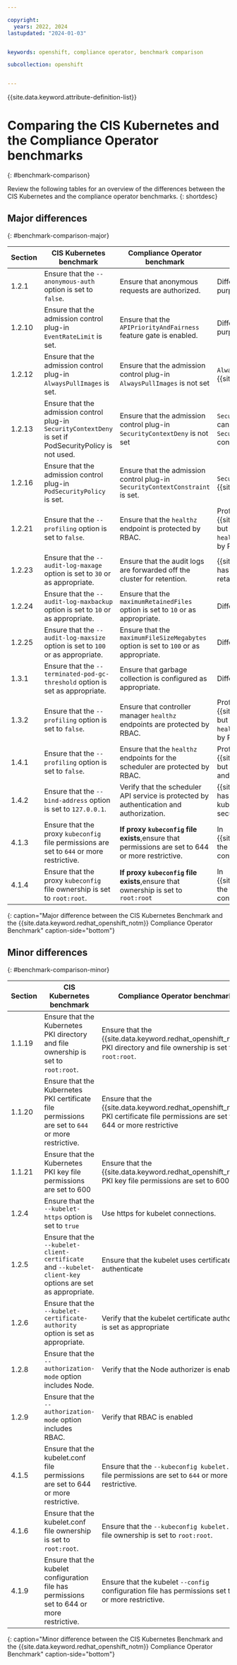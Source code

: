 ```yaml
---

copyright: 
  years: 2022, 2024
lastupdated: "2024-01-03"


keywords: openshift, compliance operator, benchmark comparison

subcollection: openshift


---
```


{{site.data.keyword.attribute-definition-list}}





# Comparing the CIS Kubernetes and the Compliance Operator benchmarks
{: #benchmark-comparison}

Review the following tables for an overview of the differences between the CIS Kubernetes and the compliance operator benchmarks.
{: shortdesc}

## Major differences
{: #benchmark-comparison-major}

| Section | CIS Kubernetes benchmark | Compliance Operator benchmark | Description |
| ---| --- | --- | --- |
| 1.2.1 | Ensure that the `--anonymous-auth` option is set to `false`. | Ensure that anonymous requests are authorized. | Different approaches to achieve the same purpose. |
| 1.2.10 | Ensure that the admission control plug-in `EventRateLimit` is set. | Ensure that the `APIPriorityAndFairness` feature gate is enabled. | Different approaches to achieve the same purpose.|
| 1.2.12 | Ensure that the admission control plug-in `AlwaysPullImages` is set. | Ensure that the admission control plug-in `AlwaysPullImages` is not set | `AlwaysPullImages` causes error on {{site.data.keyword.redhat_openshift_notm}}. |
| 1.2.13 | Ensure that the admission control plug-in `SecurityContextDeny` is set if PodSecurityPolicy is not used. | Ensure that the admission control plug-in `SecurityContextDeny` is not set | `SecurityContextDeny` admission controller can't be enabled as it conflicts with the `SecurityContextConstraint` admission controller. |
| 1.2.16 | Ensure that the admission control plug-in `PodSecurityPolicy` is set. | Ensure that the admission control plug-in `SecurityContextConstraint` is set. | `SecurityContextConstraint` is unique to {{site.data.keyword.redhat_openshift_notm}} |
| 1.2.21 | Ensure that the `--profiling` option is set to `false`. | Ensure that the `healthz` endpoint is protected by RBAC. | Profiling is enabled by default in {{site.data.keyword.redhat_openshift_notm}}, but the profiling data is sent through the `healthz` port and the port must be protected by RBAC. |
| 1.2.23 | Ensure that the `--audit-log-maxage` option is set to `30` or as appropriate. | Ensure that the audit logs are forwarded off the cluster for retention. | {{site.data.keyword.redhat_openshift_notm}} has an operator for logging instead of retaining logs in the cluster. |
| 1.2.24 | Ensure that the `--audit-log-maxbackup` option is set to `10` or as appropriate. | Ensure that the `maximumRetainedFiles` option is set to `10` or as appropriate. | Different parameter names. |
| 1.2.25 | Ensure that the `--audit-log-maxsize` option is set to `100` or as appropriate. | Ensure that the `maximumFileSizeMegabytes` option is set to `100` or as appropriate. | Different parameter names. |
| 1.3.1 | Ensure that the `--terminated-pod-gc-threshold` option is set as appropriate. | Ensure that garbage collection is configured as appropriate. | Different parameter names. |
| 1.3.2 | Ensure that the `--profiling` option is set to `false`. | Ensure that controller manager `healthz` endpoints are protected by RBAC. | Profiling is enabled by default in {{site.data.keyword.redhat_openshift_notm}}, but the profiling data is sent through the  `healthz` port and the port must be protected by RBAC. |
| 1.4.1 | Ensure that the `--profiling` option is set to `false`. | Ensure that the `healthz` endpoints for the scheduler are protected by RBAC. | Profiling is enabled by default in {{site.data.keyword.redhat_openshift_notm}}, but the profiling data is sent via `healthz` port and the port must be protected by RBAC. |
| 1.4.2 | Ensure that the `--bind-address` option is set to `127.0.0.1`. | Verify that the scheduler API service is protected by authentication and authorization. | {{site.data.keyword.redhat_openshift_notm}} has different operator than vanilla kubernetes, and configuration for its security differs |
| 4.1.3 | Ensure that the proxy `kubeconfig` file permissions are set to `644` or more restrictive. | **If proxy `kubeconfig` file exists**,ensure that permissions are set to 644 or more restrictive. | In {{site.data.keyword.redhat_openshift_notm}}, the file is automatically created by `sdn` controller in a secure manner. |
| 4.1.4 | Ensure that the proxy `kubeconfig` file ownership is set to `root:root`. | **If proxy `kubeconfig` file exists**,ensure that ownership is set to `root:root` | In {{site.data.keyword.redhat_openshift_notm}}, the file is automatically created by `sdn` controller in a secure manner. |
{: caption="Major difference between the CIS Kubernetes Benchmark and the {{site.data.keyword.redhat_openshift_notm}} Compliance Operator Benchmark" caption-side="bottom"}

## Minor differences
{: #benchmark-comparison-minor}

| Section | CIS Kubernetes benchmark| Compliance Operator benchmark | Description |
| ---| --- | --- | --- |
| 1.1.19 | Ensure that the Kubernetes PKI directory and file ownership is set to `root:root`. | Ensure that the {{site.data.keyword.redhat_openshift_notm}} PKI directory and file ownership is set to `root:root`. | Kubernetes > {{site.data.keyword.redhat_openshift_notm}} |
| 1.1.20 | Ensure that the Kubernetes PKI certificate file permissions are set to `644` or more restrictive. | Ensure that the {{site.data.keyword.redhat_openshift_notm}} PKI certificate file permissions are set to 644 or more restrictive | Kubernetes > {{site.data.keyword.redhat_openshift_notm}} |
| 1.1.21 | Ensure that the Kubernetes PKI key file permissions are set to 600 | Ensure that the {{site.data.keyword.redhat_openshift_notm}} PKI key file permissions are set to 600 | Kubernetes > {{site.data.keyword.redhat_openshift_notm}} |
| 1.2.4 | Ensure that the `--kubelet-https` option is set to `true` | Use https for kubelet connections. | No option specified for {{site.data.keyword.redhat_openshift_notm}}. |
| 1.2.5 | Ensure that the `--kubelet-client-certificate` and `--kubelet-client-key` options are set as appropriate. | Ensure that the kubelet uses certificates to authenticate | No option specified for {{site.data.keyword.redhat_openshift_notm}}. |
| 1.2.6 | Ensure that the `--kubelet-certificate-authority` option is set as appropriate. | Verify that the kubelet certificate authority is set as appropriate | No option specified for {{site.data.keyword.redhat_openshift_notm}}. |
| 1.2.8 | Ensure that the `--authorization-mode` option includes Node. | Verify that the Node authorizer is enabled | No option specified for {{site.data.keyword.redhat_openshift_notm}}. |
| 1.2.9 | Ensure that the `--authorization-mode` option includes RBAC. | Verify that RBAC is enabled | No option specified for {{site.data.keyword.redhat_openshift_notm}}. |
| 4.1.5 | Ensure that the kubelet.conf file permissions are set to 644 or more restrictive. | Ensure that the `--kubeconfig kubelet.conf` file permissions are set to `644` or more restrictive. | Different wording for the same approach. |
| 4.1.6 | Ensure that the kubelet.conf file ownership is set to `root:root`. | Ensure that the `--kubeconfig kubelet.conf` file ownership is set to `root:root`. | Different wording for the same approach. |
| 4.1.9 | Ensure that the kubelet configuration file has permissions set to 644 or more restrictive. | Ensure that the kubelet `--config` configuration file has permissions set to `644` or more restrictive. | Different wording for the same approach. |
{: caption="Minor difference between the CIS Kubernetes Benchmark and the {{site.data.keyword.redhat_openshift_notm}} Compliance Operator Benchmark" caption-side="bottom"}
